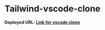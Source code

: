 # Tailwind-vscode-clone

#### Deployed URL: [Link for vscode clone](https://vscode-clone-tailwind.netlify.app/)
